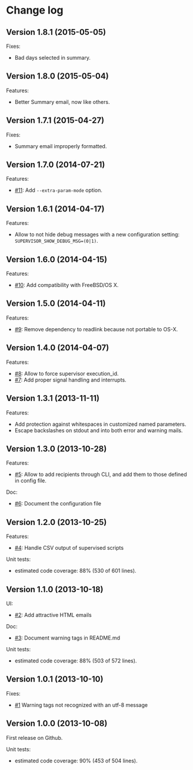 Change log
==========

## Version 1.8.1 (2015-05-05)

Fixes:

  - Bad days selected in summary.

## Version 1.8.0 (2015-05-04)

Features:

  - Better Summary email, now like others.

## Version 1.7.1 (2015-04-27)

Fixes:

  - Summary email improperly formatted.

## Version 1.7.0 (2014-07-21)

Features:

  - [#11](https://github.com/geoffroy-aubry/Supervisor/issues/11): Add `--extra-param-mode` option.

## Version 1.6.1 (2014-04-17)

Features:

  - Allow to not hide debug messages with a new configuration setting: `SUPERVISOR_SHOW_DEBUG_MSG=(0|1)`.

## Version 1.6.0 (2014-04-15)

Features:

  - [#10](https://github.com/geoffroy-aubry/Supervisor/issues/10): Add compatibility with FreeBSD/OS X.

## Version 1.5.0 (2014-04-11)

Features:

  - [#9](https://github.com/geoffroy-aubry/Supervisor/issues/9): Remove dependency to readlink because not portable to OS-X.

## Version 1.4.0 (2014-04-07)

Features:

  - [#8](https://github.com/geoffroy-aubry/Supervisor/issues/8): Allow to force supervisor execution_id.
  - [#7](https://github.com/geoffroy-aubry/Supervisor/issues/7): Add proper signal handling and interrupts.

## Version 1.3.1 (2013-11-11)

Features:

  - Add protection against whitespaces in customized named parameters.
  - Escape backslashes on stdout and into both error and warning mails.

## Version 1.3.0 (2013-10-28)

Features:

  - [#5](https://github.com/geoffroy-aubry/Supervisor/issues/5): Allow to add recipients through CLI,
    and add them to those defined in config file.

Doc:

  - [#6](https://github.com/geoffroy-aubry/Supervisor/issues/6): Document the configuration file

## Version 1.2.0 (2013-10-25)

Features:

  - [#4](https://github.com/geoffroy-aubry/Supervisor/issues/4): Handle CSV output of supervised scripts

Unit tests:

  - estimated code coverage: 88% (530 of 601 lines).

## Version 1.1.0 (2013-10-18)

UI:

  - [#2](https://github.com/geoffroy-aubry/Supervisor/issues/2): Add attractive HTML emails

Doc:

  - [#3](https://github.com/geoffroy-aubry/Supervisor/issues/3): Document warning tags in README.md

Unit tests:

  - estimated code coverage: 88% (503 of 572 lines).

## Version 1.0.1 (2013-10-10)

Fixes:

  - [#1](https://github.com/geoffroy-aubry/Supervisor/issues/1) Warning tags not recognized with an utf-8 message

## Version 1.0.0 (2013-10-08)

First release on Github.

Unit tests:

  - estimated code coverage: 90% (453 of 504 lines).
